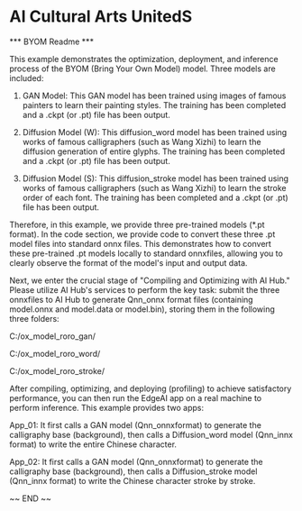 # AI Cultural Arts UnitedS
*** BYOM Readme *** 

This example demonstrates the optimization, deployment, and inference process of the BYOM (Bring Your Own Model) model. Three models are included:

1) GAN Model: This GAN model has been trained using images of famous painters to learn their painting styles. The training has been completed and a .ckpt (or .pt) file has been output.

2) Diffusion Model (W): This diffusion_word model has been trained using works of famous calligraphers (such as Wang Xizhi) to learn the diffusion generation of entire glyphs. The training has been completed and a .ckpt (or .pt) file has been output.

3) Diffusion Model (S): This diffusion_stroke model has been trained using works of famous calligraphers (such as Wang Xizhi) to learn the stroke order of each font. The training has been completed and a .ckpt (or .pt) file has been output.

Therefore, in this example, we provide three pre-trained models (*.pt format). In the code section, we provide code to convert these three .pt model files into standard onnx files. This demonstrates how to convert these pre-trained .pt models locally to standard onnxfiles, allowing you to clearly observe the format of the model's input and output data.

Next, we enter the crucial stage of "Compiling and Optimizing with AI Hub." Please utilize AI Hub's services to perform the key task: submit the three onnxfiles to AI Hub to generate Qnn_onnx format files (containing model.onnx and model.data or model.bin), storing them in the following three folders:

C:/ox_model_roro_gan/

C:/ox_model_roro_word/

C:/ox_model_roro_stroke/

 

 

After compiling, optimizing, and deploying (profiling) to achieve satisfactory performance, you can then run the EdgeAI app on a real machine to perform inference. This example provides two apps:

App_01: It first calls a GAN model (Qnn_onnxformat) to generate the calligraphy base (background), then calls a Diffusion_word model (Qnn_innx format) to write the entire Chinese character.

App_02: It first calls a GAN model (Qnn_onnxformat) to generate the calligraphy base (background), then calls a Diffusion_stroke model (Qnn_innx format) to write the Chinese character stroke by stroke.

 

~~ END ~~
